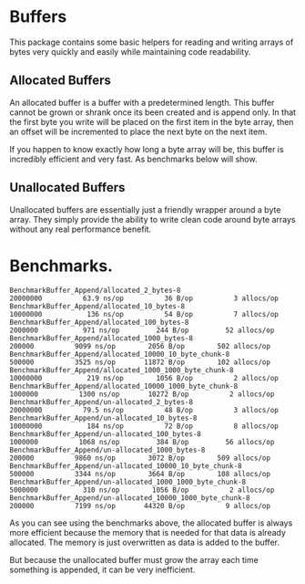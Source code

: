 # Buffers

This package contains some basic helpers for reading and writing arrays
of bytes very quickly and easily while maintaining code readability.

## Allocated Buffers

An allocated buffer is a buffer with a predetermined length.
This buffer cannot be grown or shrank once its been created and is
append only. In that the first byte you write will be placed on the
first item in the byte array, then an offset will be incremented to
place the next byte on the next item.

If you happen to know exactly how long a byte array will be, this
buffer is incredibly efficient and very fast. As benchmarks below
will show.

## Unallocated Buffers

Unallocated buffers are essentially just a friendly wrapper around
a byte array. They simply provide the ability to write clean code
around byte arrays without any real performance benefit.

# Benchmarks.

```
BenchmarkBuffer_Append/allocated_2_bytes-8                   	20000000	      63.9 ns/op	      36 B/op	       3 allocs/op
BenchmarkBuffer_Append/allocated_10_bytes-8                  	10000000	       136 ns/op	      54 B/op	       7 allocs/op
BenchmarkBuffer_Append/allocated_100_bytes-8                 	 2000000	       971 ns/op	     244 B/op	      52 allocs/op
BenchmarkBuffer_Append/allocated_1000_bytes-8                	  200000	      9099 ns/op	    2056 B/op	     502 allocs/op
BenchmarkBuffer_Append/allocated_10000_10_byte_chunk-8         	  500000	      3525 ns/op	   11872 B/op	     102 allocs/op
BenchmarkBuffer_Append/allocated_1000_1000_byte_chunk-8        	10000000	       219 ns/op	    1056 B/op	       2 allocs/op
BenchmarkBuffer_Append/allocated_10000_1000_byte_chunk-8       	 1000000	      1300 ns/op	   10272 B/op	       2 allocs/op
BenchmarkBuffer_Append/un-allocated_2_bytes-8                  	20000000	      79.5 ns/op	      48 B/op	       3 allocs/op
BenchmarkBuffer_Append/un-allocated_10_bytes-8                 	10000000	       184 ns/op	      72 B/op	       8 allocs/op
BenchmarkBuffer_Append/un-allocated_100_bytes-8                	 1000000	      1068 ns/op	     384 B/op	      56 allocs/op
BenchmarkBuffer_Append/un-allocated_1000_bytes-8               	  200000	      9860 ns/op	    3072 B/op	     509 allocs/op
BenchmarkBuffer_Append/un-allocated_10000_10_byte_chunk-8      	  500000	      3344 ns/op	    3664 B/op	     108 allocs/op
BenchmarkBuffer_Append/un-allocated_1000_1000_byte_chunk-8     	 5000000	       310 ns/op	    1056 B/op	       2 allocs/op
BenchmarkBuffer_Append/un-allocated_10000_1000_byte_chunk-8    	  200000	      7199 ns/op	   44320 B/op	       9 allocs/op
```

As you can see using the benchmarks above, the allocated buffer
is always more efficient because the memory that is needed for that data
is already allocated. The memory is just overwritten as data
is added to the buffer.

But because the unallocated buffer must grow the array each time
something is appended, it can be very inefficient.